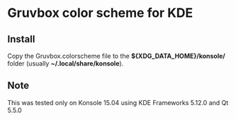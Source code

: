 # Gruvbox color scheme for KDE

## Install

Copy the Gruvbox.colorscheme file to the **${XDG\_DATA\_HOME}/konsole/** folder
(usually **~/.local/share/konsole**).

## Note

This was tested only on Konsole 15.04 using KDE Frameworks 5.12.0 and Qt 5.5.0
